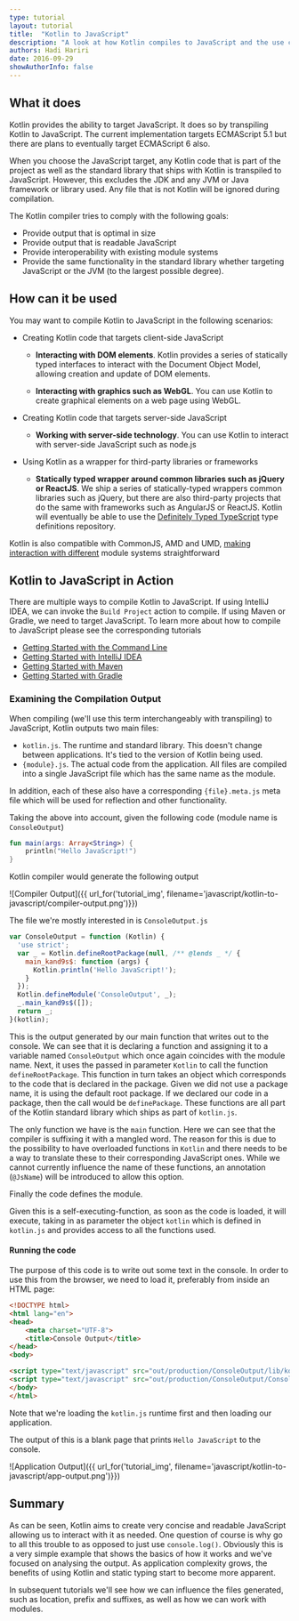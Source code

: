 ```yaml
---
type: tutorial
layout: tutorial
title:  "Kotlin to JavaScript"
description: "A look at how Kotlin compiles to JavaScript and the use cases for that."
authors: Hadi Hariri 
date: 2016-09-29
showAuthorInfo: false
---
```


## What it does

Kotlin provides the ability to target JavaScript. It does so by transpiling Kotlin to JavaScript. The current implementation targets ECMAScript 5.1 but there are plans to eventually
 target ECMAScript 6 also. 
 
When you choose the JavaScript target, any Kotlin code that is part of the project as well as the standard library that ships with Kotlin is transpiled to JavaScript.
However, this excludes the JDK and any JVM or Java framework or library used. Any file that is not Kotlin will be ignored during compilation.

The Kotlin compiler tries to comply with the following goals:

* Provide output that is optimal in size
* Provide output that is readable JavaScript
* Provide interoperability with existing module systems
* Provide the same functionality in the standard library whether targeting JavaScript or the JVM (to the largest possible degree).

## How can it be used

You may want to compile Kotlin to JavaScript in the following scenarios:

* Creating Kotlin code that targets client-side JavaScript
    
    * **Interacting with DOM elements**. Kotlin provides a series of statically typed interfaces to interact with the Document Object Model, allowing creation and update of DOM elements. 
    
    * **Interacting with graphics such as WebGL**. You can use Kotlin to create graphical elements on a web page using WebGL.

* Creating Kotlin code that targets server-side JavaScript

    * **Working with server-side technology**. You can use Kotlin to interact with server-side JavaScript such as node.js
    
* Using Kotlin as a wrapper for third-party libraries or frameworks

    * **Statically typed wrapper around common libraries such as jQuery or ReactJS**. We ship a series of statically-typed wrappers common libraries such as jQuery, but there are also
     third-party projects that do the same with frameworks such as AngularJS or ReactJS. Kotlin will eventually be able to use the [Definitely Typed TypeScript](http://definitelytyped.org/) type definitions repository.


Kotlin is also compatible with CommonJS, AMD and UMD, [making interaction with different](../working-with-modules/working-with-modules.html) module systems straightforward

## Kotlin to JavaScript in Action

There are multiple ways to compile Kotlin to JavaScript. If using IntelliJ IDEA, we can invoke the `Build Project` action to compile. If using Maven or Gradle, we need to target 
JavaScript. To learn more about how to compile to JavaScript please see the corresponding tutorials
 
* [Getting Started with the Command Line](../getting-started-command-line/command-line-library-js.html)
* [Getting Started with IntelliJ IDEA](../getting-started-idea/getting-started-with-intellij-idea.html)
* [Getting Started with Maven](../getting-started-maven/getting-started-with-maven.html)
* [Getting Started with Gradle](../getting-started-gradle/getting-started-with-gradle.html)

 

### Examining the Compilation Output

When compiling (we'll use this term interchangeably with transpiling) to JavaScript, Kotlin outputs two main files:

* `kotlin.js`. The runtime and standard library. This doesn't change between applications. It's tied to the version of Kotlin being used.
* `{module}.js`. The actual code from the application. All files are compiled into a single JavaScript file which has the same name as the module.

In addition, each of these also have a corresponding `{file}.meta.js` meta file which will be used for reflection and other functionality. 

Taking the above into account, given the following code (module name is `ConsoleOutput`)


```kotlin
fun main(args: Array<String>) {
    println("Hello JavaScript!")
}
```

Kotlin compiler would generate the following output


   ![Compiler Output]({{ url_for('tutorial_img', filename='javascript/kotlin-to-javascript/compiler-output.png')}})


The file we're mostly interested in is `ConsoleOutput.js`


```javascript
var ConsoleOutput = function (Kotlin) {
  'use strict';
  var _ = Kotlin.defineRootPackage(null, /** @lends _ */ {
    main_kand9s$: function (args) {
      Kotlin.println('Hello JavaScript!');
    }
  });
  Kotlin.defineModule('ConsoleOutput', _);
  _.main_kand9s$([]);
  return _;
}(kotlin);
```

This is the output generated by our main function that writes out to the console. We can see that it is declaring a function and assigning it to a variable named `ConsoleOutput` which once again coincides with the module name. 
Next, it uses the passed in parameter `Kotlin` to call the function `defineRootPackage`. This function in turn takes an object which corresponds to the code that is declared in the package. Given we did not
use a package name, it is using the default root package. If we declared our code in a package, then the call would be `definePackage`. These functions are all part of the Kotlin standard library which ships as part of `kotlin.js`.
 
The only function we have is the `main` function. Here we can see that the compiler is suffixing it with a mangled word. The reason for this is due to the possibility to have overloaded functions in `Kotlin` and there needs to be a way to
translate these to their corresponding JavaScript ones. While we cannot currently influence the name of these functions, an annotation (`@JsName`) will be introduced to allow this option. 

Finally the code defines the module. 

Given this is a self-executing-function, as soon as the code is loaded, it will execute, taking in as parameter the object `kotlin` which is defined in `kotlin.js` and provides access to all the functions used.

#### Running the code

The purpose of this code is to write out some text in the console. In order to use this from the browser, we need to load it, preferably from inside an HTML page:


```html
<!DOCTYPE html>
<html lang="en">
<head>
    <meta charset="UTF-8">
    <title>Console Output</title>
</head>
<body>

<script type="text/javascript" src="out/production/ConsoleOutput/lib/kotlin.js"></script>
<script type="text/javascript" src="out/production/ConsoleOutput/ConsoleOutput.js"></script>
</body>
</html>
```

Note that we're loading the `kotlin.js` runtime first and then loading our application.

The output of this is a blank page that prints `Hello JavaScript` to the console.

   ![Application Output]({{ url_for('tutorial_img', filename='javascript/kotlin-to-javascript/app-output.png')}})



## Summary

As can be seen, Kotlin aims to create very concise and readable JavaScript allowing us to interact with it as needed. One question of course is why go to 
all this trouble to as opposed to just use `console.log()`. Obviously this is a very simple example that shows the basics of how it works and we've focused on analysing the output. As application complexity grows, the benefits 
of using Kotlin and static typing start to become more apparent.

In subsequent tutorials we'll see how we can influence the files generated, such as location, prefix and suffixes, as well as how we can work with modules.


   
 
 






   
